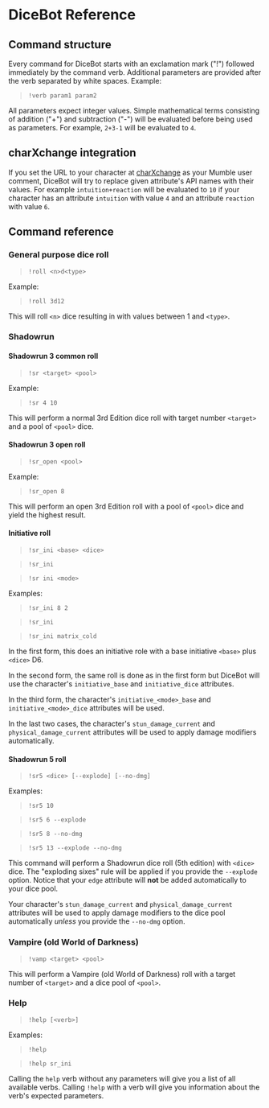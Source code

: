 # DiceBot Reference

## Command structure

Every command for DiceBot starts with an exclamation mark ("!") followed immediately by the command verb. Additional parameters are provided after the verb separated by white spaces. Example:

> `!verb param1 param2`

All parameters expect integer values. Simple mathematical terms consisting of addition ("+") and subtraction ("-") will be evaluated before being used as parameters. For example, `2+3-1` will be evaluated to `4`.

## charXchange integration

If you set the URL to your character at [charXchange](https://charxchange.com) as your Mumble user comment, DiceBot will try to replace given attribute's API names with their values. For example `intuition+reaction` will be evaluated to `10` if your character has an attribute `intuition` with value `4` and an attribute `reaction` with value `6`.

## Command reference

### General purpose dice roll

> `!roll <n>d<type>`

Example:

> `!roll 3d12`

This will roll `<n>` dice resulting in with values between 1 and `<type>`.

### Shadowrun

#### Shadowrun 3 common roll

> `!sr <target> <pool>`

Example:

> `!sr 4 10`

This will perform a normal 3rd Edition dice roll with target number `<target>` and a pool of `<pool>` dice.

#### Shadowrun 3 open roll

> `!sr_open <pool>`

Example:

> `!sr_open 8`

This will perform an open 3rd Edition roll with a pool of `<pool>` dice and yield the highest result.

#### Initiative roll

> `!sr_ini <base> <dice>`

> `!sr_ini`

> `!sr ini <mode>`

Examples:

> `!sr_ini 8 2`

> `!sr_ini`

> `!sr_ini matrix_cold`

In the first form, this does an initiative role with a base initiative `<base>` plus `<dice>` D6.

In the second form, the same roll is done as in the first form but DiceBot will use the character's `initiative_base` and `initiative_dice` attributes.

In the third form, the character's `initiative_<mode>_base` and `initiative_<mode>_dice` attributes will be used.

In the last two cases, the character's `stun_damage_current` and `physical_damage_current` attributes will be used to apply damage modifiers automatically.

#### Shadowrun 5 roll

> `!sr5 <dice> [--explode] [--no-dmg]`

Examples:

> `!sr5 10`

> `!sr5 6 --explode`

> `!sr5 8 --no-dmg`

> `!sr5 13 --explode --no-dmg`

This command will perform a Shadowrun dice roll (5th edition) with `<dice>` dice. The "exploding sixes" rule will be applied if you provide the `--explode` option. Notice that your `edge` attribute will **not** be added automatically to your dice pool.

Your character's `stun_damage_current` and `physical_damage_current` attributes will be used to apply damage modifiers to the dice pool automatically *unless* you provide the `--no-dmg` option.

### Vampire (old World of Darkness)

> `!vamp <target> <pool>`

This will perform a Vampire (old World of Darkness) roll with a target number of `<target>` and a dice pool of `<pool>`.

### Help

> `!help [<verb>]`

Examples:

> `!help`

> `!help sr_ini`

Calling the `help` verb without any parameters will give you a list of all available verbs. Calling `!help` with a verb will give you information about the verb's expected parameters.